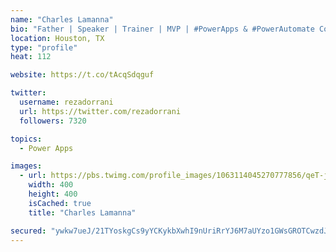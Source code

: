 ```yaml
---
name: "Charles Lamanna"
bio: "Father | Speaker | Trainer | MVP | #PowerApps & #PowerAutomate Community Super User | YouTuber Right-pointing triangle http://youtube.com/c/rezadorrani | Learn - Share - Clockwise rightwards and leftwards open circle arrows"
location: Houston, TX
type: "profile"
heat: 112

website: https://t.co/tAcqSdqguf

twitter:
  username: rezadorrani
  url: https://twitter.com/rezadorrani
  followers: 7320

topics:
  - Power Apps

images:
  - url: https://pbs.twimg.com/profile_images/1063114045270777856/qeT-jpWr_400x400.jpg
    width: 400
    height: 400
    isCached: true
    title: "Charles Lamanna"

secured: "ywkw7ueJ/21TYoskgCs9yYCKykbXwhI9nUriRrYJ6M7aUYzo1GWsGROTCwzdJdQbZ+HlgWtoX5OpqM0SvHLO/DaQ8E9IotFW5DrLWNpBt42Jspiwvc2aQlOPJUb6dPDnc73uHOkwztZ/9240YfWR2xEQuYNj9n7c7Epfdb+whwoM+EN2pyE/8RjFwuIvK4LwyTcQyiWbbKIcFzqtCrTdI/M+nMiqLCgZxqgaoqY5nu8POyVEvp5dvD7eAxvr7oq7K/269FdtDa1gU0GTihMLIZeyNOc9S+EFeXgKtg5wsH2df1Uo9wPv/Scbu6CUCix0Zyjmk4JrHjdgCJVYOmsBXIMmEX+zJSdUbGBkBVTvhPchP9O1L1Mb+FlPybplpOgO3CZqRWNrEKCbjqLTQOrL+tDuibBy1hnjwE4lRa2zN60=;CvXyhol+BXWl9H6Cc5CTfA=="
---
```


